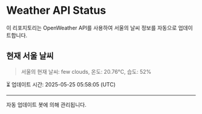 
# Weather API Status

이 리포지토리는 OpenWeather API를 사용하여 서울의 날씨 정보를 자동으로 업데이트합니다.

## 현재 서울 날씨
> 서울의 현재 날씨: few clouds, 온도: 20.76°C, 습도: 52%

⏳ 업데이트 시간: 2025-05-25 05:58:05 (UTC)

---
자동 업데이트 봇에 의해 관리됩니다.
